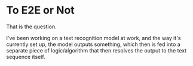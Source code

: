 # To E2E or Not

That is the question.

I've been working on a text recognition model at work, and the way it's currently set up, the model outputs something, which then is fed into a separate piece of logic/algorithm that then resolves the output to the text sequence itself.